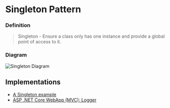 # Singleton Pattern
### Definition
> Singleton - Ensure a class only has one instance and provide a global point of access to it.

### Diagram
![Singleton Diagram](https://user-images.githubusercontent.com/30439829/150652219-55f035db-2749-48f2-b312-2552cec36540.png)

## Implementations
- [A Singleton example](https://github.com/JoseAndresHV/design-patterns/tree/master/Singleton/SimpleSingleton)
- [ASP .NET Core WebApp (MVC): Logger](https://github.com/JoseAndresHV/design-patterns/tree/master/Singleton/SingletonAspDotNet)
